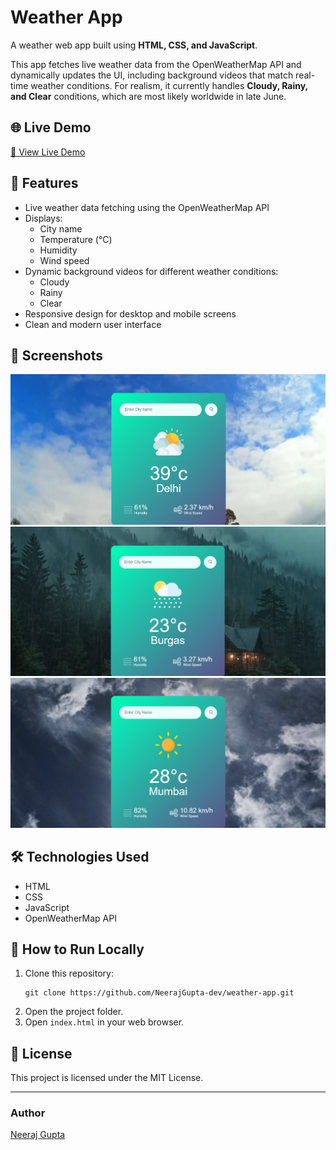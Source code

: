 # Weather App

A weather web app built using **HTML, CSS, and JavaScript**.

This app fetches live weather data from the OpenWeatherMap API and dynamically updates the UI, including background videos that match real-time weather conditions. For realism, it currently handles **Cloudy, Rainy, and Clear** conditions, which are most likely worldwide in late June.

## 🌐 Live Demo

[🔗 View Live Demo](#) <!-- replace # with your deployed link if available -->

## 🚀 Features

- Live weather data fetching using the OpenWeatherMap API
- Displays:
  - City name
  - Temperature (°C)
  - Humidity
  - Wind speed
- Dynamic background videos for different weather conditions:
  - Cloudy
  - Rainy
  - Clear
- Responsive design for desktop and mobile screens
- Clean and modern user interface

## 📸 Screenshots

<!-- Add actual screenshot file paths if you have them -->
![Weather App Screenshot - Cloudy](images/screenshot-cloudy.png)
![Weather App Screenshot - Rainy](images/screenshot-rainy.png)
![Weather App Screenshot - Clear](images/screenshot-clear.png)

## 🛠️ Technologies Used

- HTML
- CSS
- JavaScript
- OpenWeatherMap API

## 📂 How to Run Locally

1. Clone this repository:
    ```
    git clone https://github.com/NeerajGupta-dev/weather-app.git
    ```
2. Open the project folder.
3. Open `index.html` in your web browser.

## 📜 License

This project is licensed under the MIT License.

---

### Author

[Neeraj Gupta](https://www.linkedin.com/in/neeraj-gupta-dev/)
